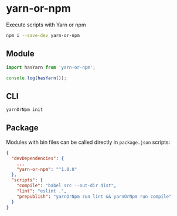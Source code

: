 # yarn-or-npm
Execute scripts with Yarn or npm

```sh
npm i --save-dev yarn-or-npm
```

## Module

```js
import hasYarn from 'yarn-or-npm';

console.log(hasYarn());
```

## CLI

```sh
yarnOrNpm init
```

## Package

Modules with bin files can be called directly in `package.json` scripts:

```json
{
  "devDependencies": {
    ...
    "yarn-or-npm": "^1.0.0"
  },
  "scripts": {
    "compile": "babel src --out-dir dist",
    "lint": "eslint .",
    "prepublish": "yarnOrNpm run lint && yarnOrNpm run compile"
  }
}
```
